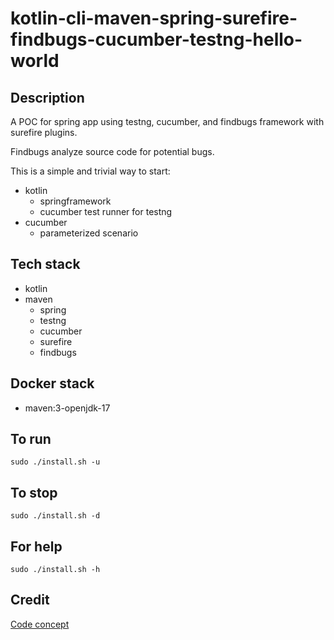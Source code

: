# kotlin-cli-maven-spring-surefire-findbugs-cucumber-testng-hello-world

## Description
A POC for spring app using testng, cucumber,
and findbugs framework with surefire plugins.

Findbugs analyze source code for potential bugs.

This is a simple and trivial way to start:
  - kotlin
    - springframework
    - cucumber test runner for testng
  - cucumber
    - parameterized scenario
    
## Tech stack
- kotlin
- maven
  - spring
  - testng
  - cucumber
  - surefire
  - findbugs

## Docker stack
- maven:3-openjdk-17

## To run
`sudo ./install.sh -u`

## To stop
`sudo ./install.sh -d`

## For help
`sudo ./install.sh -h`

## Credit
[Code concept](https://github.com/eugenp/tutorials/tree/master/testing-modules/testng)
